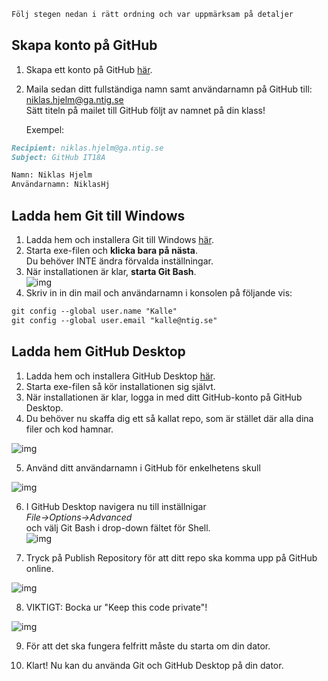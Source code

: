 ```markdown
Följ stegen nedan i rätt ordning och var uppmärksam på detaljer
```

## Skapa konto på GitHub
1. Skapa ett konto på GitHub <a href="https://github.com/join" target="_blank">här</a>.
2. Maila sedan ditt fullständiga namn samt användarnamn på GitHub till: [niklas.hjelm@ga.ntig.se](mailto:niklas.hjelm@ga.ntig.se) <br> 
  Sätt titeln på mailet till GitHub följt av namnet på din klass!

   Exempel:
   
```markdown
Recipient: niklas.hjelm@ga.ntig.se
Subject: GitHub IT18A

Namn: Niklas Hjelm
Användarnamn: NiklasHj
```


## Ladda hem Git till Windows
1. Ladda hem och installera Git till Windows <a href="https://github.com/git-for-windows/git/releases/download/v2.18.0.windows.1/Git-2.18.0-64-bit.exe" target="_blank">här</a>.
2. Starta exe-filen och **klicka bara på nästa**. <br>
    Du behöver INTE ändra förvalda inställningar.
3. När installationen är klar, **starta Git Bash**. <br>
![img](https://i.gyazo.com/2dcc1024ae4e608aa920532854bba92d.png)
4. Skriv in in din mail och användarnamn i konsolen på följande vis:<br>

```markdown
git config --global user.name "Kalle" 
git config --global user.email "kalle@ntig.se" 
```


## Ladda hem GitHub Desktop
1. Ladda hem och installera GitHub Desktop <a href="https://central.github.com/deployments/desktop/desktop/latest/win32" target="_blank">här</a>.
2. Starta exe-filen så kör installationen sig självt.
3. När installationen är klar, logga in med ditt GitHub-konto på GitHub Desktop.
4. Du behöver nu skaffa dig ett så kallat repo, som är stället där alla dina filer och kod hamnar.

![img](https://gyazo.com/399b549c039f52d5c2700a83fa142eff.png)

5. Använd ditt användarnamn i GitHub för enkelhetens skull

![img](https://gyazo.com/c81f15b5132f9cdeab0f742aef69c9c0.png)

6. I GitHub Desktop navigera nu till inställnigar <br>
    *File->Options->Advanced* <br>
    och välj Git Bash i drop-down fältet för Shell.<br>
![img](https://gyazo.com/d8e466e57d2a41b1ba39a6d74d2369fe.png)

7. Tryck på Publish Repository för att ditt repo ska komma upp på GitHub online.

![img](https://gyazo.com/c37f79ef51ff1f14b3b2d9249702ca4f.png)

8. VIKTIGT: Bocka ur "Keep this code private"!

![img](https://gyazo.com/5c02447a718331d460b89284af45e8dc.png)

9. För att det ska fungera felfritt måste du starta om din dator.

10. Klart! Nu kan du använda Git och GitHub Desktop på din dator.
